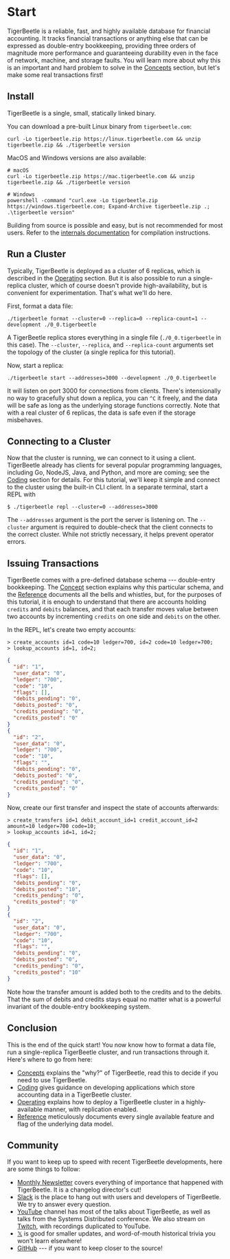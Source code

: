 # Start

TigerBeetle is a reliable, fast, and highly available database for financial accounting. It tracks
financial transactions or anything else that can be expressed as double-entry bookkeeping, providing
three orders of magnitude more performance and guaranteeing durability even in the face of network,
machine, and storage faults. You will learn more about why this is an important and hard problem to
solve in the [Concepts](./concepts/) section, but let's make some real transactions first!

## Install

TigerBeetle is a single, small, statically linked binary.

You can download a pre-built Linux binary from `tigerbeetle.com`:

```console
curl -Lo tigerbeetle.zip https://linux.tigerbeetle.com && unzip tigerbeetle.zip && ./tigerbeetle version
```

MacOS and Windows versions are also available:

```console
# macOS
curl -Lo tigerbeetle.zip https://mac.tigerbeetle.com && unzip tigerbeetle.zip && ./tigerbeetle version
```
```
# Windows
powershell -command "curl.exe -Lo tigerbeetle.zip https://windows.tigerbeetle.com; Expand-Archive tigerbeetle.zip .; .\tigerbeetle version"
```

Building from source is possible and easy, but is not recommended for most users. Refer to the
[internals documentation](https://github.com/tigerbeetle/tigerbeetle/tree/main/docs/internals) for
compilation instructions.

## Run a Cluster

Typically, TigerBeetle is deployed as a cluster of 6 replicas, which is described in the
[Operating](./operating/) section. But it is also possible to run a single-replica cluster, which of
course doesn't provide high-availability, but is convenient for experimentation. That's what we'll
do here.

First, format a data file:

```console
./tigerbeetle format --cluster=0 --replica=0 --replica-count=1 --development ./0_0.tigerbeetle
```

A TigerBeetle replica stores everything in a single file (`./0_0.tigerbeetle` in this case).
The `--cluster`, `--replica`, and `--replica-count` arguments set the topology of the cluster (a
single replica for this tutorial).

Now, start a replica:

```console
./tigerbeetle start --addresses=3000 --development ./0_0.tigerbeetle
```

It will listen on port 3000 for connections from clients. There's intensionally no way to gracefully
shut down a replica, you can `^C` it freely, and the data will be safe as long as the underlying
storage functions correctly. Note that with a real cluster of 6 replicas, the data is safe even if
the storage misbehaves.

## Connecting to a Cluster

Now that the cluster is running, we can connect to it using a client. TigerBeetle already has
clients for several popular programming languages, including Go, NodeJS, Java, and Python, and more
are coming; see the [Coding](./coding) section for details. For this tutorial, we'll keep it simple
and connect to the cluster using the built-in CLI client. In a separate terminal, start a REPL with

```console
$ ./tigerbeetle repl --cluster=0 --addresses=3000
```

The `--addresses` argument is the port the server is listening on. The `--cluster` argument is
required to double-check that the client connects to the correct cluster. While not strictly
necessary, it helps prevent operator errors.

## Issuing Transactions

TigerBeetle comes with a pre-defined database schema --- double-entry bookkeeping. The [Concept](./concepts)
section explains why this particular schema, and the [Reference](./reference) documents all the bells and
whistles, but, for the purposes of this tutorial, it is enough to understand that there are accounts
holding `credits` and `debits` balances, and that each transfer moves value between two accounts by
incrementing `credits` on one side and `debits` on the other.

In the REPL, let's create two empty accounts:

```console
> create_accounts id=1 code=10 ledger=700, id=2 code=10 ledger=700;
> lookup_accounts id=1, id=2;
```

```json
{
  "id": "1",
  "user_data": "0",
  "ledger": "700",
  "code": "10",
  "flags": [],
  "debits_pending": "0",
  "debits_posted": "0",
  "credits_pending": "0",
  "credits_posted": "0"
}
{
  "id": "2",
  "user_data": "0",
  "ledger": "700",
  "code": "10",
  "flags": "",
  "debits_pending": "0",
  "debits_posted": "0",
  "credits_pending": "0",
  "credits_posted": "0"
}
```

Now, create our first transfer and inspect the state of accounts afterwards:

```console
> create_transfers id=1 debit_account_id=1 credit_account_id=2 amount=10 ledger=700 code=10;
> lookup_accounts id=1, id=2;
```

```json
{
  "id": "1",
  "user_data": "0",
  "ledger": "700",
  "code": "10",
  "flags": [],
  "debits_pending": "0",
  "debits_posted": "10",
  "credits_pending": "0",
  "credits_posted": "0"
}
{
  "id": "2",
  "user_data": "0",
  "ledger": "700",
  "code": "10",
  "flags": "",
  "debits_pending": "0",
  "debits_posted": "0",
  "credits_pending": "0",
  "credits_posted": "10"
}
```

Note how the transfer amount is added both to the credits and to the debits. That the sum of debits
and credits stays equal no matter what is a powerful invariant of the double-entry bookkeeping
system.

## Conclusion

This is the end of the quick start! You now know how to format a data file, run a single-replica
TigerBeetle cluster, and run transactions through it. Here's where to go from here:

* [Concepts](./concepts/) explains the "why?" of TigerBeetle, read this to decide if you need to use
  TigerBeetle.
* [Coding](./coding/) gives guidance on developing applications which store accounting data in a
  TigerBeetle cluster.
* [Operating](./operating/) explains how to deploy a TigerBeetle cluster in a highly-available
  manner, with replication enabled.
* [Reference](./reference/) meticulously documents every single available feature and flag of the
  underlying data model.

## Community

If you want to keep up to speed with recent TigerBeetle developments, here are some things to
follow:

- [Monthly Newsletter](https://mailchi.mp/8e9fa0f36056/subscribe-to-tigerbeetle) covers everything
  of importance that happened with TigerBeetle. It is a changelog director's cut!
- [Slack](https://join.slack.com/t/tigerbeetle/shared_invite/zt-2zja1sjtx-hUwPqHCo7_nqy6jItyYZKg) is the place to hang out with users and developers
  of TigerBeetle. We try to answer every question.
- [YouTube](https://www.youtube.com/@tigerbeetledb) channel has most of the talks about TigerBeetle,
  as well as talks from the Systems Distributed conference. We also stream on
  [Twitch](https://www.twitch.tv/tigerbeetle), with recordings duplicated to YouTube.
- [𝕏](https://twitter.com/TigerBeetleDB) is good for smaller updates, and word-of-mouth historical
  trivia you won't learn elsewhere!
- [GitHub](https://github.com/tigerbeetle/tigerbeetle) --- if you want to keep closer to the source!
